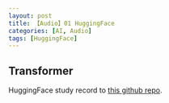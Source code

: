 ```yaml
---
layout: post
title: 【Audio】01 HuggingFace
categories: [AI, Audio]
tags: [HuggingFace]
---
```


## Transformer

HuggingFace study record to [this github repo](https://github.com/yc913344706/ai-code/tree/main/HuggingFace).
